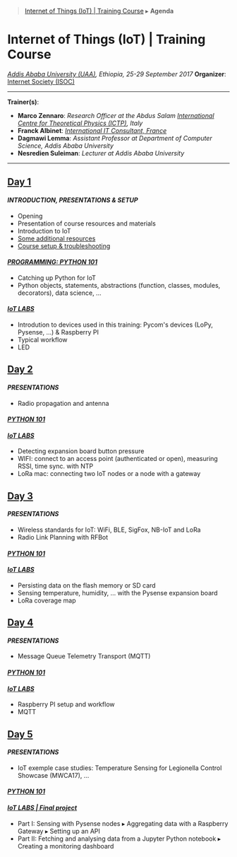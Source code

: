 > [Internet of Things (IoT) | Training Course](agenda.md) ▸ **Agenda**

# Internet of Things (IoT) | Training Course
*[Addis Ababa University (UAA)](http://www.aau.edu.et), Ethiopia, 25-29 September 2017*
**Organizer**: [Internet Society (ISOC)](https://www.internetsociety.org)

___

**Trainer(s)**:
* **Marco Zennaro**: *Research Officer at the Abdus Salam [International Centre for Theoretical Physics (ICTP)](https://www.ictp.it), Italy*
* **Franck Albinet**: [*International IT Consultant, France*](https://www.linkedin.com/in/franckalbinet)
* **Dagmawi Lemma**: *Assistant Professor at Department of Computer Science, Addis Ababa University*
* **Nesredien Suleiman**: *Lecturer at Addis Ababa University*

___

## [Day 1](agenda.md)
#### *INTRODUCTION, PRESENTATIONS & SETUP*
 * Opening
 * Presentation of course resources and materials
 * Introduction to IoT
 * [Some additional resources](./labs/resources.md)
 * [Course setup & troubleshooting](./labs/setup.md)

#### *[PROGRAMMING: PYTHON 101](https://github.com/franckalbinet/iot-uaa-isoc/tree/master/python-fundamentals)*
 * Catching up Python for IoT
 * Python objects, statements, abstractions (function, classes, modules, decorators), data science, ...

#### *[IoT LABS](./labs/1-lab-day-1.md)*
 * Introdution to devices used in this training: Pycom's devices (LoPy, Pysense, ...) & Raspberry PI
 * Typical workflow
 * LED
 
## [Day 2](agenda.md) 
#### *PRESENTATIONS*
  * Radio propagation and antenna

#### *[PYTHON 101](https://github.com/franckalbinet/iot-uaa-isoc/tree/master/python-fundamentals)*

#### *[IoT LABS](./labs/2-lab-day-2.md)*
  * Detecting expansion board button pressure
  * WIFI: connect to an access point (authenticated or open), measuring RSSI, time sync. with NTP
  * LoRa mac: connecting two IoT nodes or a node with a gateway
 
## [Day 3](agenda.md) 
#### *PRESENTATIONS*
  * Wireless standards for IoT: WiFi, BLE, SigFox, NB-IoT and LoRa
  * Radio Link Planning with RFBot
  
#### *[PYTHON 101](https://github.com/franckalbinet/iot-uaa-isoc/tree/master/python-fundamentals)*

#### *[IoT LABS](./labs/3-lab-day-3.md)*
  * Persisting data on the flash memory or SD card
  * Sensing temperature, humidity, ... with the Pysense expansion board
  * LoRa coverage map
  
## [Day 4](agenda.md)
#### *PRESENTATIONS*
  * Message Queue Telemetry Transport (MQTT)

#### *[PYTHON 101](https://github.com/franckalbinet/iot-uaa-isoc/tree/master/python-fundamentals)*

#### *[IoT LABS](./labs/4-lab-day-4.md)*
  * Raspberry PI setup and workflow
  * MQTT
  
## [Day 5](agenda.md)
#### *PRESENTATIONS*
  * IoT exemple case studies: Temperature Sensing for Legionella Control Showcase (MWCA17), ...
  
#### *[PYTHON 101](https://github.com/franckalbinet/iot-uaa-isoc/tree/master/python-fundamentals)*

#### *[IoT LABS | Final project](./labs/5-lab-day-5.md)*
  * Part I: Sensing with Pysense nodes ▸ Aggregating data with a Raspberry Gateway ▸ Setting up an API
  * Part II: Fetching and analysing data from a Jupyter Python notebook ▸ Creating a monitoring dashboard

  
